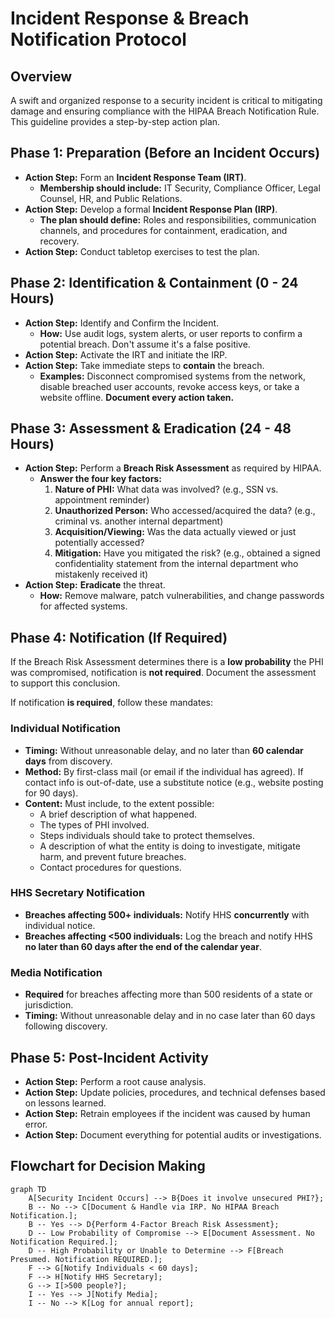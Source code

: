 # Incident Response & Breach Notification Protocol

## Overview
A swift and organized response to a security incident is critical to mitigating damage and ensuring compliance with the HIPAA Breach Notification Rule. This guideline provides a step-by-step action plan.

## Phase 1: Preparation (Before an Incident Occurs)

*   **Action Step:** Form an **Incident Response Team (IRT)**.
    *   **Membership should include:** IT Security, Compliance Officer, Legal Counsel, HR, and Public Relations.
*   **Action Step:** Develop a formal **Incident Response Plan (IRP)**.
    *   **The plan should define:** Roles and responsibilities, communication channels, and procedures for containment, eradication, and recovery.
*   **Action Step:** Conduct tabletop exercises to test the plan.

## Phase 2: Identification & Containment (0 - 24 Hours)

*   **Action Step:** Identify and Confirm the Incident.
    *   **How:** Use audit logs, system alerts, or user reports to confirm a potential breach. Don't assume it's a false positive.
*   **Action Step:** Activate the IRT and initiate the IRP.
*   **Action Step:** Take immediate steps to **contain** the breach.
    *   **Examples:** Disconnect compromised systems from the network, disable breached user accounts, revoke access keys, or take a website offline. **Document every action taken.**

## Phase 3: Assessment & Eradication (24 - 48 Hours)

*   **Action Step:** Perform a **Breach Risk Assessment** as required by HIPAA.
    *   **Answer the four key factors:**
        1.  **Nature of PHI:** What data was involved? (e.g., SSN vs. appointment reminder)
        2.  **Unauthorized Person:** Who accessed/acquired the data? (e.g., criminal vs. another internal department)
        3.  **Acquisition/Viewing:** Was the data actually viewed or just potentially accessed?
        4.  **Mitigation:** Have you mitigated the risk? (e.g., obtained a signed confidentiality statement from the internal department who mistakenly received it)
*   **Action Step:** **Eradicate** the threat.
    *   **How:** Remove malware, patch vulnerabilities, and change passwords for affected systems.

## Phase 4: Notification (If Required)

If the Breach Risk Assessment determines there is a **low probability** the PHI was compromised, notification is **not required**. Document the assessment to support this conclusion.

If notification **is required**, follow these mandates:

### Individual Notification
*   **Timing:** Without unreasonable delay, and no later than **60 calendar days** from discovery.
*   **Method:** By first-class mail (or email if the individual has agreed). If contact info is out-of-date, use a substitute notice (e.g., website posting for 90 days).
*   **Content:** Must include, to the extent possible:
    *   A brief description of what happened.
    *   The types of PHI involved.
    *   Steps individuals should take to protect themselves.
    *   A description of what the entity is doing to investigate, mitigate harm, and prevent future breaches.
    *   Contact procedures for questions.

### HHS Secretary Notification
*   **Breaches affecting 500+ individuals:** Notify HHS **concurrently** with individual notice.
*   **Breaches affecting <500 individuals:** Log the breach and notify HHS **no later than 60 days after the end of the calendar year**.

### Media Notification
*   **Required** for breaches affecting more than 500 residents of a state or jurisdiction.
*   **Timing:** Without unreasonable delay and in no case later than 60 days following discovery.

## Phase 5: Post-Incident Activity

*   **Action Step:** Perform a root cause analysis.
*   **Action Step:** Update policies, procedures, and technical defenses based on lessons learned.
*   **Action Step:** Retrain employees if the incident was caused by human error.
*   **Action Step:** Document everything for potential audits or investigations.

## Flowchart for Decision Making

```mermaid
graph TD
    A[Security Incident Occurs] --> B{Does it involve unsecured PHI?};
    B -- No --> C[Document & Handle via IRP. No HIPAA Breach Notification.];
    B -- Yes --> D{Perform 4-Factor Breach Risk Assessment};
    D -- Low Probability of Compromise --> E[Document Assessment. No Notification Required.];
    D -- High Probability or Unable to Determine --> F[Breach Presumed. Notification REQUIRED.];
    F --> G[Notify Individuals < 60 days];
    F --> H[Notify HHS Secretary];
    G --> I[>500 people?];
    I -- Yes --> J[Notify Media];
    I -- No --> K[Log for annual report];
```